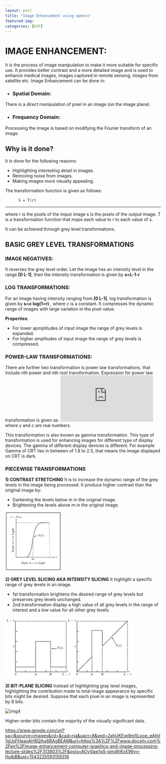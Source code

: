 ```yaml
---
layout: post
title: "Image Enhancement using opencv"
featured-img: 
categories: [DIP]
---
```


# IMAGE ENHANCEMENT:
It is the process of image manipulation to make it more suitable for specific use. 
It provides better contrast and a more detailed image and is used to enhance medical images, images captured in remote sensing, images from satellite etc.
Image Enhancement can be done in:
- ### Spatial Domain: 
There is a direct manipulation of pixel in an image (on the image plane)

- ### Frequency Domain: 
Processing the image is based on modifying the Fourier transform of an image.

## Why is it done?
It is done for the following reasons:
- Highlighting interesting detail in images.
- Removing noise from images.
- Making images more visually appealing.

The transformation function is given as follows:

          S = T(r)
--------------------

where r is the pixels of the imput image
      s is the pixels of the output image.
      T is a transformation function that maps each value to r to each value of s.

It can be achieved through grey level transformations.

## BASIC GREY LEVEL TRANSFORMATIONS
### IMAGE NEGATIVES:
It reverses the grey level order.
Let the image has an intensity level in the range **[0 L-1]**, then the intensity
transformation is given by 
**s=L-1-r** 

### LOG TRANSFORMATIONS:
For an image having intensity ranging from **[0 L-1]**, log transformation is given
by 
**s=c log(1+r)** , where c is a constant.
It compresses the dynamic range of images with large variation in the pixel value.

**Properties**:
- For lower apmplitudes of input image the range of grey levels is expanded.
- For higher amplitudes of input image the range of grey levels is compressed.


### POWER-LAW TRANSFORMATIONS:
There are further two transformation is power law transformations, that include nth power and nth root transformation.
Expression for power law transformation is given as:
![img1](https://latex.codecogs.com/gif.latex?%5Cdpi%7B100%7D%20s%20%3D%20c*r%5E%5Cgamma)
where 
γ and c are real numbers.

This transformation is also known as gamma transformation.
This type of transformation is used for enhancing images for different type of display devices. 
The gamma of different display devices is different. 
For example Gamma of CRT lies in between of 1.8 to 2.5, that means the image displayed on CRT is dark.

### PIECEWISE TRANSFORMATIONS
**1) CONTRAST STRETCHING**
It is to increase the dynamic range of the grey levels in the image being processed.
It produce higher contrast than the original image by:
- Darkening the levels below m in the original image.
- Brightening the levels above m in the original image.

![img2](https://github.com/ninjakx/ninjakx.github.io/raw/master/assets/img/posts/contraststretch.PNG)

**2) GREY LEVEL SLICING AKA INTENSITY SLICING**
It highlight a specific range of grey levels in an image.
- 1st transformation brightens the desired range of grey levels but preserves grey levels unchanged.
- 2nd transformation display a high value of all grey levels in the range of interest and a low value for all other grey levels.

![img3](https://github.com/ninjakx/ninjakx.github.io/raw/master/assets/img/posts/greylevel.PNG)


**3) BIT-PLANE SLICING**
Instead of highlighting gray level images, highlighting the contribution made to total image appearance by specific bits might be desired. Suppose that each pixel in an image is represented by 8 bits. 

![img4](https://player.slideplayer.com/24/7037092/data/images/img18.jpg)

Higher-order bits contain the majority of the visually significant data.










https://www.google.com/url?sa=i&source=images&cd=&cad=rja&uact=8&ved=2ahUKEwj9m5Lpoe_eAhV1gUsFHeaoAH8Qjhx6BAgBEAM&url=https%3A%2F%2Fwww.docsity.com%2Fen%2Fimage-enhancement-computer-graphics-and-image-processing-lecture-slides%2F313803%2F&psig=AOvVaw1qS-pmdlhKxE96yy-HulbB&ust=1543225593159318
